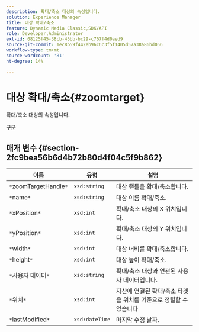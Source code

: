 ```yaml
---
description: 확대/축소 대상의 속성입니다.
solution: Experience Manager
title: 대상 확대/축소
feature: Dynamic Media Classic,SDK/API
role: Developer,Administrator
exl-id: 08125f45-38cb-45bb-bc29-c767f4d0aed9
source-git-commit: 1ec8b59f442eb96c6c3f5f1405d57a38a86bd056
workflow-type: tm+mt
source-wordcount: '81'
ht-degree: 14%

---
```


# 대상 확대/축소{#zoomtarget}

확대/축소 대상의 속성입니다.

구문

## 매개 변수 {#section-2fc9bea56b6d4b72b80d4f04c5f9b862}

| 이름 | 유형 | 설명 |
|---|---|---|
| `*`zoomTargetHandle`*` | `xsd:string` | 대상 핸들을 확대/축소합니다. |
| `*`name`*` | `xsd:string` | 대상 이름 확대/축소. |
| `*`xPosition`*` | `xsd:int` | 확대/축소 대상의 X 위치입니다. |
| `*`yPosition`*` | `xsd:int` | 확대/축소 대상의 Y 위치입니다. |
| `*`width`*` | `xsd:int` | 대상 너비를 확대/축소합니다. |
| `*`height`*` | `xsd:int` | 대상 높이 확대/축소. |
| `*`사용자 데이터`*` | `xsd:string` | 확대/축소 대상과 연관된 사용자 데이터입니다. |
| `*`위치`*` | `xsd:int` | 자산에 연결된 확대/축소 타겟을 위치를 기준으로 정렬할 수 있습니다 |
| `*`lastModified`*` | `xsd:dateTime` | 마지막 수정 날짜. |
